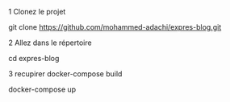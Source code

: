 1 Clonez le projet

git clone https://github.com/mohammed-adachi/expres-blog.git

2 Allez dans le répertoire

cd expres-blog

3 recupirer
 docker-compose build 

 docker-compose up

            
